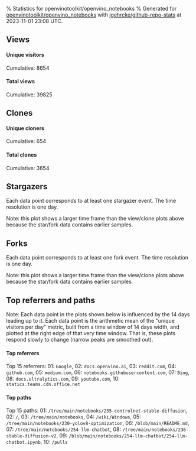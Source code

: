 % Statistics for openvinotoolkit/openvino_notebooks
% Generated for [openvinotoolkit/openvino_notebooks](https://github.com/openvinotoolkit/openvino_notebooks) with [jgehrcke/github-repo-stats](https://github.com/jgehrcke/github-repo-stats) at 2023-11-01 23:08 UTC.


## Views

#### Unique visitors
<div id="chart_views_unique" class="full-width-chart"></div>

Cumulative: 8654

#### Total views
<div id="chart_views_total" class="full-width-chart"></div>

Cumulative: 39825

<div class="pagebreak-for-print"> </div>

## Clones

#### Unique cloners
<div id="chart_clones_unique" class="full-width-chart"></div>

Cumulative: 654

#### Total clones
<div id="chart_clones_total" class="full-width-chart"></div>

Cumulative: 3654



<div class="pagebreak-for-print"> </div>



## Stargazers

Each data point corresponds to at least one stargazer event.
The time resolution is one day.

<div id="chart_stargazers" class="full-width-chart"></div>


Note: this plot shows a larger time frame than the view/clone plots above because the star/fork data contains earlier samples.



## Forks

Each data point corresponds to at least one fork event.
The time resolution is one day.

<div id="chart_forks" class="full-width-chart"></div>


Note: this plot shows a larger time frame than the view/clone plots above because the star/fork data contains earlier samples.



<div class="pagebreak-for-print"> </div>



## Top referrers and paths


Note: Each data point in the plots shown below is influenced by the 14 days
leading up to it. Each data point is the arithmetic mean of the "unique
visitors per day" metric, built from a time window of 14 days width, and
plotted at the right edge of that very time window. That is, these plots
respond slowly to change (narrow peaks are smoothed out).




#### Top referrers


<div id="chart_referrers_top_n_alltime" class="full-width-chart"></div>

Top 15 referrers: 01: `Google`, 02: `docs.openvino.ai`, 03: `reddit.com`, 04: `github.com`, 05: `medium.com`, 06: `notebooks.githubusercontent.com`, 07: `Bing`, 08: `docs.ultralytics.com`, 09: `youtube.com`, 10: `statics.teams.cdn.office.net`





#### Top paths


<div id="chart_paths_top_n_alltime" class="full-width-chart"></div>

Top 15 paths: 01: `/tree/main/notebooks/235-controlnet-stable-diffusion`, 02: `/`, 03: `/tree/main/notebooks`, 04: `/wiki/Windows`, 05: `/tree/main/notebooks/230-yolov8-optimization`, 06: `/blob/main/README.md`, 07: `/tree/main/notebooks/254-llm-chatbot`, 08: `/tree/main/notebooks/236-stable-diffusion-v2`, 09: `/blob/main/notebooks/254-llm-chatbot/254-llm-chatbot.ipynb`, 10: `/pulls`


<script type="text/javascript">
    vegaEmbed('#chart_views_unique', {"$schema": "https://vega.github.io/schema/vega-lite/v4.17.0.json", "config": {"arc": {"fill": "#1b1e23"}, "area": {"fill": "#1b1e23"}, "axisBottom": {"domainColor": "#a9b4c4", "gridColor": "#a9b4c4", "labelColor": "#1b1e23", "labelFont": "relative-mono-11-pitch-pro, Menlo, monospace", "tickColor": "#a9b4c4", "titleColor": "#1b1e23", "titleFont": "relative-mono-11-pitch-pro, Menlo, monospace"}, "axisLeft": {"domainColor": "#a9b4c4", "gridColor": "#a9b4c4", "labelColor": "#1b1e23", "labelFont": "relative-mono-11-pitch-pro, Menlo, monospace", "tickColor": "#a9b4c4", "titleColor": "#1b1e23", "titleFont": "relative-mono-11-pitch-pro, Menlo, monospace"}, "axisX": {"grid": false}, "axisY": {"grid": false, "labelBound": true}, "background": "#FFFFFF", "group": {"fill": "#FFFFFF"}, "header": {"fontWeight": 400, "labelFont": "relative-mono-11-pitch-pro, Menlo, monospace", "titleFont": "relative-mono-11-pitch-pro, Menlo, monospace"}, "legend": {"labelFont": "relative-mono-11-pitch-pro, Menlo, monospace", "symbolSize": 200, "symbolType": "circle", "titleFont": "relative-mono-11-pitch-pro, Menlo, monospace"}, "line": {"color": "#1b1e23", "stroke": "#1b1e23"}, "path": {"stroke": "#1b1e23"}, "point": {"color": "#1b1e23", "cursor": "pointer", "filled": true, "size": 20}, "range": {"category": ["#85a2f7", "#ea9755", "#7eb36a", "#f07071", "#bc85d9", "#e587b6", "#a9b4c4", "#d4c05e", "#64b9c4"]}, "style": {"bar": {"fill": "#1b1e23"}, "text": {"font": "relative-mono-11-pitch-pro, Menlo, monospace", "fontWeight": 400}}, "symbol": {"shape": "circle"}, "title": {"anchor": "start", "font": "relative-mono-11-pitch-pro, Menlo, monospace", "fontWeight": 400}, "trail": {"color": "#1b1e23", "stroke": "#1b1e23"}, "view": {"stroke": null}}, "data": {"name": "data-6aca7ee9e099fbf9e41926814b8be1b5"}, "datasets": {"data-6aca7ee9e099fbf9e41926814b8be1b5": [{"time": "2023-10-18T00:00:00+00:00", "views_total": 755, "views_unique": 175}, {"time": "2023-10-19T00:00:00+00:00", "views_total": 3834, "views_unique": 763}, {"time": "2023-10-20T00:00:00+00:00", "views_total": 3472, "views_unique": 738}, {"time": "2023-10-21T00:00:00+00:00", "views_total": 1287, "views_unique": 431}, {"time": "2023-10-22T00:00:00+00:00", "views_total": 1651, "views_unique": 419}, {"time": "2023-10-23T00:00:00+00:00", "views_total": 3180, "views_unique": 560}, {"time": "2023-10-24T00:00:00+00:00", "views_total": 2951, "views_unique": 563}, {"time": "2023-10-25T00:00:00+00:00", "views_total": 3524, "views_unique": 601}, {"time": "2023-10-26T00:00:00+00:00", "views_total": 3002, "views_unique": 573}, {"time": "2023-10-27T00:00:00+00:00", "views_total": 2993, "views_unique": 581}, {"time": "2023-10-28T00:00:00+00:00", "views_total": 1277, "views_unique": 389}, {"time": "2023-10-29T00:00:00+00:00", "views_total": 1108, "views_unique": 400}, {"time": "2023-10-30T00:00:00+00:00", "views_total": 3245, "views_unique": 570}, {"time": "2023-10-31T00:00:00+00:00", "views_total": 3542, "views_unique": 884}, {"time": "2023-11-01T00:00:00+00:00", "views_total": 4004, "views_unique": 1007}]}, "encoding": {"tooltip": [{"field": "views_unique", "format": ".1f", "title": "views (u)", "type": "quantitative"}, {"field": "time", "format": "%B %e, %Y", "title": "date", "type": "temporal"}], "x": {"axis": {"labelAngle": 25}, "field": "time", "scale": {"domain": ["2023-10-18", "2023-11-01"]}, "timeUnit": "yearmonthdate", "title": "date", "type": "temporal"}, "y": {"axis": {"values": [1, 10, 50, 100, 500, 1000, 5000, 10000]}, "field": "views_unique", "scale": {"domain": [0, 1107.7], "type": "symlog", "zero": true}, "title": "unique views per day", "type": "quantitative"}}, "height": 200, "mark": {"point": true, "type": "line"}, "padding": 10, "width": "container"}, {"actions": false, "renderer": "svg"}).catch(console.error);
vegaEmbed('#chart_views_total', {"$schema": "https://vega.github.io/schema/vega-lite/v4.17.0.json", "config": {"arc": {"fill": "#1b1e23"}, "area": {"fill": "#1b1e23"}, "axisBottom": {"domainColor": "#a9b4c4", "gridColor": "#a9b4c4", "labelColor": "#1b1e23", "labelFont": "relative-mono-11-pitch-pro, Menlo, monospace", "tickColor": "#a9b4c4", "titleColor": "#1b1e23", "titleFont": "relative-mono-11-pitch-pro, Menlo, monospace"}, "axisLeft": {"domainColor": "#a9b4c4", "gridColor": "#a9b4c4", "labelColor": "#1b1e23", "labelFont": "relative-mono-11-pitch-pro, Menlo, monospace", "tickColor": "#a9b4c4", "titleColor": "#1b1e23", "titleFont": "relative-mono-11-pitch-pro, Menlo, monospace"}, "axisX": {"grid": false}, "axisY": {"grid": false, "labelBound": true}, "background": "#FFFFFF", "group": {"fill": "#FFFFFF"}, "header": {"fontWeight": 400, "labelFont": "relative-mono-11-pitch-pro, Menlo, monospace", "titleFont": "relative-mono-11-pitch-pro, Menlo, monospace"}, "legend": {"labelFont": "relative-mono-11-pitch-pro, Menlo, monospace", "symbolSize": 200, "symbolType": "circle", "titleFont": "relative-mono-11-pitch-pro, Menlo, monospace"}, "line": {"color": "#1b1e23", "stroke": "#1b1e23"}, "path": {"stroke": "#1b1e23"}, "point": {"color": "#1b1e23", "cursor": "pointer", "filled": true, "size": 20}, "range": {"category": ["#85a2f7", "#ea9755", "#7eb36a", "#f07071", "#bc85d9", "#e587b6", "#a9b4c4", "#d4c05e", "#64b9c4"]}, "style": {"bar": {"fill": "#1b1e23"}, "text": {"font": "relative-mono-11-pitch-pro, Menlo, monospace", "fontWeight": 400}}, "symbol": {"shape": "circle"}, "title": {"anchor": "start", "font": "relative-mono-11-pitch-pro, Menlo, monospace", "fontWeight": 400}, "trail": {"color": "#1b1e23", "stroke": "#1b1e23"}, "view": {"stroke": null}}, "data": {"name": "data-6aca7ee9e099fbf9e41926814b8be1b5"}, "datasets": {"data-6aca7ee9e099fbf9e41926814b8be1b5": [{"time": "2023-10-18T00:00:00+00:00", "views_total": 755, "views_unique": 175}, {"time": "2023-10-19T00:00:00+00:00", "views_total": 3834, "views_unique": 763}, {"time": "2023-10-20T00:00:00+00:00", "views_total": 3472, "views_unique": 738}, {"time": "2023-10-21T00:00:00+00:00", "views_total": 1287, "views_unique": 431}, {"time": "2023-10-22T00:00:00+00:00", "views_total": 1651, "views_unique": 419}, {"time": "2023-10-23T00:00:00+00:00", "views_total": 3180, "views_unique": 560}, {"time": "2023-10-24T00:00:00+00:00", "views_total": 2951, "views_unique": 563}, {"time": "2023-10-25T00:00:00+00:00", "views_total": 3524, "views_unique": 601}, {"time": "2023-10-26T00:00:00+00:00", "views_total": 3002, "views_unique": 573}, {"time": "2023-10-27T00:00:00+00:00", "views_total": 2993, "views_unique": 581}, {"time": "2023-10-28T00:00:00+00:00", "views_total": 1277, "views_unique": 389}, {"time": "2023-10-29T00:00:00+00:00", "views_total": 1108, "views_unique": 400}, {"time": "2023-10-30T00:00:00+00:00", "views_total": 3245, "views_unique": 570}, {"time": "2023-10-31T00:00:00+00:00", "views_total": 3542, "views_unique": 884}, {"time": "2023-11-01T00:00:00+00:00", "views_total": 4004, "views_unique": 1007}]}, "encoding": {"tooltip": [{"field": "views_total", "format": ".1f", "title": "views (t)", "type": "quantitative"}, {"field": "time", "format": "%B %e, %Y", "title": "date", "type": "temporal"}], "x": {"axis": {"labelAngle": 25}, "field": "time", "scale": {"domain": ["2023-10-18", "2023-11-01"]}, "timeUnit": "yearmonthdate", "title": "date", "type": "temporal"}, "y": {"axis": {"values": [1, 10, 50, 100, 500, 1000, 5000, 10000]}, "field": "views_total", "scale": {"domain": [0, 4404.400000000001], "type": "symlog", "zero": true}, "title": "total views per day", "type": "quantitative"}}, "height": 200, "mark": {"point": true, "type": "line"}, "padding": 10, "width": "container"}, {"actions": false, "renderer": "svg"}).catch(console.error);
vegaEmbed('#chart_clones_unique', {"$schema": "https://vega.github.io/schema/vega-lite/v4.17.0.json", "config": {"arc": {"fill": "#1b1e23"}, "area": {"fill": "#1b1e23"}, "axisBottom": {"domainColor": "#a9b4c4", "gridColor": "#a9b4c4", "labelColor": "#1b1e23", "labelFont": "relative-mono-11-pitch-pro, Menlo, monospace", "tickColor": "#a9b4c4", "titleColor": "#1b1e23", "titleFont": "relative-mono-11-pitch-pro, Menlo, monospace"}, "axisLeft": {"domainColor": "#a9b4c4", "gridColor": "#a9b4c4", "labelColor": "#1b1e23", "labelFont": "relative-mono-11-pitch-pro, Menlo, monospace", "tickColor": "#a9b4c4", "titleColor": "#1b1e23", "titleFont": "relative-mono-11-pitch-pro, Menlo, monospace"}, "axisX": {"grid": false}, "axisY": {"grid": false, "labelBound": true}, "background": "#FFFFFF", "group": {"fill": "#FFFFFF"}, "header": {"fontWeight": 400, "labelFont": "relative-mono-11-pitch-pro, Menlo, monospace", "titleFont": "relative-mono-11-pitch-pro, Menlo, monospace"}, "legend": {"labelFont": "relative-mono-11-pitch-pro, Menlo, monospace", "symbolSize": 200, "symbolType": "circle", "titleFont": "relative-mono-11-pitch-pro, Menlo, monospace"}, "line": {"color": "#1b1e23", "stroke": "#1b1e23"}, "path": {"stroke": "#1b1e23"}, "point": {"color": "#1b1e23", "cursor": "pointer", "filled": true, "size": 20}, "range": {"category": ["#85a2f7", "#ea9755", "#7eb36a", "#f07071", "#bc85d9", "#e587b6", "#a9b4c4", "#d4c05e", "#64b9c4"]}, "style": {"bar": {"fill": "#1b1e23"}, "text": {"font": "relative-mono-11-pitch-pro, Menlo, monospace", "fontWeight": 400}}, "symbol": {"shape": "circle"}, "title": {"anchor": "start", "font": "relative-mono-11-pitch-pro, Menlo, monospace", "fontWeight": 400}, "trail": {"color": "#1b1e23", "stroke": "#1b1e23"}, "view": {"stroke": null}}, "data": {"name": "data-e6656076145dc6686d8654bfa8dea69b"}, "datasets": {"data-e6656076145dc6686d8654bfa8dea69b": [{"clones_total": 131, "clones_unique": 17, "time": "2023-10-18T00:00:00+00:00"}, {"clones_total": 180, "clones_unique": 67, "time": "2023-10-19T00:00:00+00:00"}, {"clones_total": 259, "clones_unique": 83, "time": "2023-10-20T00:00:00+00:00"}, {"clones_total": 56, "clones_unique": 21, "time": "2023-10-21T00:00:00+00:00"}, {"clones_total": 53, "clones_unique": 17, "time": "2023-10-22T00:00:00+00:00"}, {"clones_total": 486, "clones_unique": 44, "time": "2023-10-23T00:00:00+00:00"}, {"clones_total": 272, "clones_unique": 45, "time": "2023-10-24T00:00:00+00:00"}, {"clones_total": 353, "clones_unique": 44, "time": "2023-10-25T00:00:00+00:00"}, {"clones_total": 285, "clones_unique": 62, "time": "2023-10-26T00:00:00+00:00"}, {"clones_total": 279, "clones_unique": 55, "time": "2023-10-27T00:00:00+00:00"}, {"clones_total": 53, "clones_unique": 16, "time": "2023-10-28T00:00:00+00:00"}, {"clones_total": 107, "clones_unique": 20, "time": "2023-10-29T00:00:00+00:00"}, {"clones_total": 518, "clones_unique": 56, "time": "2023-10-30T00:00:00+00:00"}, {"clones_total": 316, "clones_unique": 57, "time": "2023-10-31T00:00:00+00:00"}, {"clones_total": 306, "clones_unique": 50, "time": "2023-11-01T00:00:00+00:00"}]}, "encoding": {"tooltip": [{"field": "clones_unique", "format": ".1f", "title": "clones (u)", "type": "quantitative"}, {"field": "time", "format": "%B %e, %Y", "title": "date", "type": "temporal"}], "x": {"axis": {"labelAngle": 25}, "field": "time", "scale": {"domain": ["2023-10-18", "2023-11-01"]}, "timeUnit": "yearmonthdate", "title": "date", "type": "temporal"}, "y": {"axis": {}, "field": "clones_unique", "scale": {"domain": [0, 91.30000000000001], "type": "linear", "zero": true}, "title": "unique clones per day", "type": "quantitative"}}, "height": 200, "mark": {"point": true, "type": "line"}, "padding": 10, "width": "container"}, {"actions": false, "renderer": "svg"}).catch(console.error);
vegaEmbed('#chart_clones_total', {"$schema": "https://vega.github.io/schema/vega-lite/v4.17.0.json", "config": {"arc": {"fill": "#1b1e23"}, "area": {"fill": "#1b1e23"}, "axisBottom": {"domainColor": "#a9b4c4", "gridColor": "#a9b4c4", "labelColor": "#1b1e23", "labelFont": "relative-mono-11-pitch-pro, Menlo, monospace", "tickColor": "#a9b4c4", "titleColor": "#1b1e23", "titleFont": "relative-mono-11-pitch-pro, Menlo, monospace"}, "axisLeft": {"domainColor": "#a9b4c4", "gridColor": "#a9b4c4", "labelColor": "#1b1e23", "labelFont": "relative-mono-11-pitch-pro, Menlo, monospace", "tickColor": "#a9b4c4", "titleColor": "#1b1e23", "titleFont": "relative-mono-11-pitch-pro, Menlo, monospace"}, "axisX": {"grid": false}, "axisY": {"grid": false, "labelBound": true}, "background": "#FFFFFF", "group": {"fill": "#FFFFFF"}, "header": {"fontWeight": 400, "labelFont": "relative-mono-11-pitch-pro, Menlo, monospace", "titleFont": "relative-mono-11-pitch-pro, Menlo, monospace"}, "legend": {"labelFont": "relative-mono-11-pitch-pro, Menlo, monospace", "symbolSize": 200, "symbolType": "circle", "titleFont": "relative-mono-11-pitch-pro, Menlo, monospace"}, "line": {"color": "#1b1e23", "stroke": "#1b1e23"}, "path": {"stroke": "#1b1e23"}, "point": {"color": "#1b1e23", "cursor": "pointer", "filled": true, "size": 20}, "range": {"category": ["#85a2f7", "#ea9755", "#7eb36a", "#f07071", "#bc85d9", "#e587b6", "#a9b4c4", "#d4c05e", "#64b9c4"]}, "style": {"bar": {"fill": "#1b1e23"}, "text": {"font": "relative-mono-11-pitch-pro, Menlo, monospace", "fontWeight": 400}}, "symbol": {"shape": "circle"}, "title": {"anchor": "start", "font": "relative-mono-11-pitch-pro, Menlo, monospace", "fontWeight": 400}, "trail": {"color": "#1b1e23", "stroke": "#1b1e23"}, "view": {"stroke": null}}, "data": {"name": "data-e6656076145dc6686d8654bfa8dea69b"}, "datasets": {"data-e6656076145dc6686d8654bfa8dea69b": [{"clones_total": 131, "clones_unique": 17, "time": "2023-10-18T00:00:00+00:00"}, {"clones_total": 180, "clones_unique": 67, "time": "2023-10-19T00:00:00+00:00"}, {"clones_total": 259, "clones_unique": 83, "time": "2023-10-20T00:00:00+00:00"}, {"clones_total": 56, "clones_unique": 21, "time": "2023-10-21T00:00:00+00:00"}, {"clones_total": 53, "clones_unique": 17, "time": "2023-10-22T00:00:00+00:00"}, {"clones_total": 486, "clones_unique": 44, "time": "2023-10-23T00:00:00+00:00"}, {"clones_total": 272, "clones_unique": 45, "time": "2023-10-24T00:00:00+00:00"}, {"clones_total": 353, "clones_unique": 44, "time": "2023-10-25T00:00:00+00:00"}, {"clones_total": 285, "clones_unique": 62, "time": "2023-10-26T00:00:00+00:00"}, {"clones_total": 279, "clones_unique": 55, "time": "2023-10-27T00:00:00+00:00"}, {"clones_total": 53, "clones_unique": 16, "time": "2023-10-28T00:00:00+00:00"}, {"clones_total": 107, "clones_unique": 20, "time": "2023-10-29T00:00:00+00:00"}, {"clones_total": 518, "clones_unique": 56, "time": "2023-10-30T00:00:00+00:00"}, {"clones_total": 316, "clones_unique": 57, "time": "2023-10-31T00:00:00+00:00"}, {"clones_total": 306, "clones_unique": 50, "time": "2023-11-01T00:00:00+00:00"}]}, "encoding": {"tooltip": [{"field": "clones_total", "format": ".1f", "title": "clones (t)", "type": "quantitative"}, {"field": "time", "format": "%B %e, %Y", "title": "date", "type": "temporal"}], "x": {"axis": {"labelAngle": 25}, "field": "time", "scale": {"domain": ["2023-10-18", "2023-11-01"]}, "timeUnit": "yearmonthdate", "title": "date", "type": "temporal"}, "y": {"axis": {"values": [1, 10, 50, 100, 500, 1000, 5000, 10000]}, "field": "clones_total", "scale": {"domain": [0, 569.8000000000001], "type": "symlog", "zero": true}, "title": "total clones per day", "type": "quantitative"}}, "height": 200, "mark": {"point": true, "type": "line"}, "padding": 10, "width": "container"}, {"actions": false, "renderer": "svg"}).catch(console.error);
vegaEmbed('#chart_stargazers', {"$schema": "https://vega.github.io/schema/vega-lite/v4.17.0.json", "config": {"arc": {"fill": "#1b1e23"}, "area": {"fill": "#1b1e23"}, "axisBottom": {"domainColor": "#a9b4c4", "gridColor": "#a9b4c4", "labelColor": "#1b1e23", "labelFont": "relative-mono-11-pitch-pro, Menlo, monospace", "tickColor": "#a9b4c4", "titleColor": "#1b1e23", "titleFont": "relative-mono-11-pitch-pro, Menlo, monospace"}, "axisLeft": {"domainColor": "#a9b4c4", "gridColor": "#a9b4c4", "labelColor": "#1b1e23", "labelFont": "relative-mono-11-pitch-pro, Menlo, monospace", "tickColor": "#a9b4c4", "titleColor": "#1b1e23", "titleFont": "relative-mono-11-pitch-pro, Menlo, monospace"}, "axisX": {"grid": false}, "axisY": {"grid": false}, "background": "#FFFFFF", "group": {"fill": "#FFFFFF"}, "header": {"fontWeight": 400, "labelFont": "relative-mono-11-pitch-pro, Menlo, monospace", "titleFont": "relative-mono-11-pitch-pro, Menlo, monospace"}, "legend": {"labelFont": "relative-mono-11-pitch-pro, Menlo, monospace", "symbolSize": 200, "symbolType": "circle", "titleFont": "relative-mono-11-pitch-pro, Menlo, monospace"}, "line": {"color": "#1b1e23", "stroke": "#1b1e23"}, "path": {"stroke": "#1b1e23"}, "point": {"color": "#1b1e23", "cursor": "pointer", "filled": true, "size": 50}, "range": {"category": ["#85a2f7", "#ea9755", "#7eb36a", "#f07071", "#bc85d9", "#e587b6", "#a9b4c4", "#d4c05e", "#64b9c4"]}, "style": {"bar": {"fill": "#1b1e23"}, "text": {"font": "relative-mono-11-pitch-pro, Menlo, monospace", "fontWeight": 400}}, "symbol": {"shape": "circle"}, "title": {"anchor": "start", "font": "relative-mono-11-pitch-pro, Menlo, monospace", "fontWeight": 400}, "trail": {"color": "#1b1e23", "stroke": "#1b1e23"}, "view": {"stroke": null}}, "data": {"name": "data-ceac838db6f1c087711a55a5158c5bc9"}, "datasets": {"data-ceac838db6f1c087711a55a5158c5bc9": [{"stars_cumulative": 5, "time": "2021-04-02T00:00:00+00:00"}, {"stars_cumulative": 23, "time": "2021-04-11T10:00:00+00:00"}, {"stars_cumulative": 290, "time": "2021-04-20T20:00:00+00:00"}, {"stars_cumulative": 300, "time": "2021-04-30T06:00:00+00:00"}, {"stars_cumulative": 311, "time": "2021-05-09T16:00:00+00:00"}, {"stars_cumulative": 323, "time": "2021-05-19T02:00:00+00:00"}, {"stars_cumulative": 326, "time": "2021-05-28T12:00:00+00:00"}, {"stars_cumulative": 336, "time": "2021-06-06T22:00:00+00:00"}, {"stars_cumulative": 350, "time": "2021-06-16T08:00:00+00:00"}, {"stars_cumulative": 354, "time": "2021-06-25T18:00:00+00:00"}, {"stars_cumulative": 372, "time": "2021-07-05T04:00:00+00:00"}, {"stars_cumulative": 380, "time": "2021-07-14T14:00:00+00:00"}, {"stars_cumulative": 381, "time": "2021-07-24T00:00:00+00:00"}, {"stars_cumulative": 388, "time": "2021-08-02T10:00:00+00:00"}, {"stars_cumulative": 390, "time": "2021-08-11T20:00:00+00:00"}, {"stars_cumulative": 396, "time": "2021-08-21T06:00:00+00:00"}, {"stars_cumulative": 406, "time": "2021-08-30T16:00:00+00:00"}, {"stars_cumulative": 412, "time": "2021-09-09T02:00:00+00:00"}, {"stars_cumulative": 419, "time": "2021-09-18T12:00:00+00:00"}, {"stars_cumulative": 428, "time": "2021-09-27T22:00:00+00:00"}, {"stars_cumulative": 432, "time": "2021-10-07T08:00:00+00:00"}, {"stars_cumulative": 435, "time": "2021-10-16T18:00:00+00:00"}, {"stars_cumulative": 441, "time": "2021-10-26T04:00:00+00:00"}, {"stars_cumulative": 446, "time": "2021-11-04T14:00:00+00:00"}, {"stars_cumulative": 451, "time": "2021-11-14T00:00:00+00:00"}, {"stars_cumulative": 460, "time": "2021-11-23T10:00:00+00:00"}, {"stars_cumulative": 465, "time": "2021-12-02T20:00:00+00:00"}, {"stars_cumulative": 469, "time": "2021-12-12T06:00:00+00:00"}, {"stars_cumulative": 475, "time": "2021-12-21T16:00:00+00:00"}, {"stars_cumulative": 481, "time": "2021-12-31T02:00:00+00:00"}, {"stars_cumulative": 492, "time": "2022-01-09T12:00:00+00:00"}, {"stars_cumulative": 500, "time": "2022-01-18T22:00:00+00:00"}, {"stars_cumulative": 512, "time": "2022-01-28T08:00:00+00:00"}, {"stars_cumulative": 519, "time": "2022-02-06T18:00:00+00:00"}, {"stars_cumulative": 531, "time": "2022-02-16T04:00:00+00:00"}, {"stars_cumulative": 538, "time": "2022-02-25T14:00:00+00:00"}, {"stars_cumulative": 553, "time": "2022-03-07T00:00:00+00:00"}, {"stars_cumulative": 559, "time": "2022-03-16T10:00:00+00:00"}, {"stars_cumulative": 575, "time": "2022-03-25T20:00:00+00:00"}, {"stars_cumulative": 590, "time": "2022-04-04T06:00:00+00:00"}, {"stars_cumulative": 598, "time": "2022-04-13T16:00:00+00:00"}, {"stars_cumulative": 603, "time": "2022-04-23T02:00:00+00:00"}, {"stars_cumulative": 610, "time": "2022-05-02T12:00:00+00:00"}, {"stars_cumulative": 617, "time": "2022-05-11T22:00:00+00:00"}, {"stars_cumulative": 625, "time": "2022-05-21T08:00:00+00:00"}, {"stars_cumulative": 631, "time": "2022-05-30T18:00:00+00:00"}, {"stars_cumulative": 642, "time": "2022-06-09T04:00:00+00:00"}, {"stars_cumulative": 654, "time": "2022-06-18T14:00:00+00:00"}, {"stars_cumulative": 661, "time": "2022-06-28T00:00:00+00:00"}, {"stars_cumulative": 672, "time": "2022-07-07T10:00:00+00:00"}, {"stars_cumulative": 679, "time": "2022-07-16T20:00:00+00:00"}, {"stars_cumulative": 691, "time": "2022-07-26T06:00:00+00:00"}, {"stars_cumulative": 696, "time": "2022-08-04T16:00:00+00:00"}, {"stars_cumulative": 702, "time": "2022-08-14T02:00:00+00:00"}, {"stars_cumulative": 712, "time": "2022-08-23T12:00:00+00:00"}, {"stars_cumulative": 719, "time": "2022-09-01T22:00:00+00:00"}, {"stars_cumulative": 727, "time": "2022-09-11T08:00:00+00:00"}, {"stars_cumulative": 734, "time": "2022-09-20T18:00:00+00:00"}, {"stars_cumulative": 741, "time": "2022-09-30T04:00:00+00:00"}, {"stars_cumulative": 753, "time": "2022-10-09T14:00:00+00:00"}, {"stars_cumulative": 762, "time": "2022-10-19T00:00:00+00:00"}, {"stars_cumulative": 773, "time": "2022-10-28T10:00:00+00:00"}, {"stars_cumulative": 785, "time": "2022-11-06T20:00:00+00:00"}, {"stars_cumulative": 791, "time": "2022-11-16T06:00:00+00:00"}, {"stars_cumulative": 804, "time": "2022-11-25T16:00:00+00:00"}, {"stars_cumulative": 812, "time": "2022-12-05T02:00:00+00:00"}, {"stars_cumulative": 816, "time": "2022-12-14T12:00:00+00:00"}, {"stars_cumulative": 822, "time": "2022-12-23T22:00:00+00:00"}, {"stars_cumulative": 837, "time": "2023-01-02T08:00:00+00:00"}, {"stars_cumulative": 847, "time": "2023-01-11T18:00:00+00:00"}, {"stars_cumulative": 860, "time": "2023-01-21T04:00:00+00:00"}, {"stars_cumulative": 869, "time": "2023-01-30T14:00:00+00:00"}, {"stars_cumulative": 890, "time": "2023-02-09T00:00:00+00:00"}, {"stars_cumulative": 902, "time": "2023-02-18T10:00:00+00:00"}, {"stars_cumulative": 924, "time": "2023-02-27T20:00:00+00:00"}, {"stars_cumulative": 949, "time": "2023-03-09T06:00:00+00:00"}, {"stars_cumulative": 964, "time": "2023-03-18T16:00:00+00:00"}, {"stars_cumulative": 989, "time": "2023-03-28T02:00:00+00:00"}, {"stars_cumulative": 1028, "time": "2023-04-06T12:00:00+00:00"}, {"stars_cumulative": 1044, "time": "2023-04-15T22:00:00+00:00"}, {"stars_cumulative": 1067, "time": "2023-04-25T08:00:00+00:00"}, {"stars_cumulative": 1097, "time": "2023-05-04T18:00:00+00:00"}, {"stars_cumulative": 1123, "time": "2023-05-14T04:00:00+00:00"}, {"stars_cumulative": 1149, "time": "2023-05-23T14:00:00+00:00"}, {"stars_cumulative": 1178, "time": "2023-06-02T00:00:00+00:00"}, {"stars_cumulative": 1216, "time": "2023-06-11T10:00:00+00:00"}, {"stars_cumulative": 1235, "time": "2023-06-20T20:00:00+00:00"}, {"stars_cumulative": 1250, "time": "2023-06-30T06:00:00+00:00"}, {"stars_cumulative": 1278, "time": "2023-07-09T16:00:00+00:00"}, {"stars_cumulative": 1301, "time": "2023-07-19T02:00:00+00:00"}, {"stars_cumulative": 1323, "time": "2023-07-28T12:00:00+00:00"}, {"stars_cumulative": 1339, "time": "2023-08-06T22:00:00+00:00"}, {"stars_cumulative": 1353, "time": "2023-08-16T08:00:00+00:00"}, {"stars_cumulative": 1371, "time": "2023-08-25T18:00:00+00:00"}, {"stars_cumulative": 1392, "time": "2023-09-04T04:00:00+00:00"}, {"stars_cumulative": 1404, "time": "2023-09-13T14:00:00+00:00"}, {"stars_cumulative": 1413, "time": "2023-09-23T00:00:00+00:00"}, {"stars_cumulative": 1431, "time": "2023-10-02T10:00:00+00:00"}, {"stars_cumulative": 1466, "time": "2023-10-11T20:00:00+00:00"}, {"stars_cumulative": 1491, "time": "2023-10-21T06:00:00+00:00"}, {"stars_cumulative": 1501, "time": "2023-10-30T16:00:00+00:00"}]}, "encoding": {"tooltip": [{"field": "stars_cumulative", "format": "d", "title": "stars", "type": "quantitative"}, {"field": "time", "format": "%B %e, %Y", "title": "date", "type": "temporal"}], "x": {"axis": {"labelAngle": 25}, "field": "time", "scale": {"domain": ["2021-04-02", "2023-11-01"]}, "timeUnit": "yearmonthdate", "title": "date", "type": "temporal"}, "y": {"field": "stars_cumulative", "scale": {"domain": [0, 1651.1000000000001], "zero": true}, "title": "stargazer count (cumulative)", "type": "quantitative"}}, "height": 300, "mark": {"point": true, "type": "line"}, "padding": 10, "width": "container"}, {"actions": false, "renderer": "svg"}).catch(console.error);
vegaEmbed('#chart_forks', {"$schema": "https://vega.github.io/schema/vega-lite/v4.17.0.json", "config": {"arc": {"fill": "#1b1e23"}, "area": {"fill": "#1b1e23"}, "axisBottom": {"domainColor": "#a9b4c4", "gridColor": "#a9b4c4", "labelColor": "#1b1e23", "labelFont": "relative-mono-11-pitch-pro, Menlo, monospace", "tickColor": "#a9b4c4", "titleColor": "#1b1e23", "titleFont": "relative-mono-11-pitch-pro, Menlo, monospace"}, "axisLeft": {"domainColor": "#a9b4c4", "gridColor": "#a9b4c4", "labelColor": "#1b1e23", "labelFont": "relative-mono-11-pitch-pro, Menlo, monospace", "tickColor": "#a9b4c4", "titleColor": "#1b1e23", "titleFont": "relative-mono-11-pitch-pro, Menlo, monospace"}, "axisX": {"grid": false}, "axisY": {"grid": false}, "background": "#FFFFFF", "group": {"fill": "#FFFFFF"}, "header": {"fontWeight": 400, "labelFont": "relative-mono-11-pitch-pro, Menlo, monospace", "titleFont": "relative-mono-11-pitch-pro, Menlo, monospace"}, "legend": {"labelFont": "relative-mono-11-pitch-pro, Menlo, monospace", "symbolSize": 200, "symbolType": "circle", "titleFont": "relative-mono-11-pitch-pro, Menlo, monospace"}, "line": {"color": "#1b1e23", "stroke": "#1b1e23"}, "path": {"stroke": "#1b1e23"}, "point": {"color": "#1b1e23", "cursor": "pointer", "filled": true, "size": 50}, "range": {"category": ["#85a2f7", "#ea9755", "#7eb36a", "#f07071", "#bc85d9", "#e587b6", "#a9b4c4", "#d4c05e", "#64b9c4"]}, "style": {"bar": {"fill": "#1b1e23"}, "text": {"font": "relative-mono-11-pitch-pro, Menlo, monospace", "fontWeight": 400}}, "symbol": {"shape": "circle"}, "title": {"anchor": "start", "font": "relative-mono-11-pitch-pro, Menlo, monospace", "fontWeight": 400}, "trail": {"color": "#1b1e23", "stroke": "#1b1e23"}, "view": {"stroke": null}}, "data": {"name": "data-0f0b21b76e603f2e36b649a16243472d"}, "datasets": {"data-0f0b21b76e603f2e36b649a16243472d": [{"forks_cumulative": 10.0, "time": "2021-04-13T00:00:00+00:00"}, {"forks_cumulative": 22.0, "time": "2021-04-22T07:00:00+00:00"}, {"forks_cumulative": 24.0, "time": "2021-05-10T21:00:00+00:00"}, {"forks_cumulative": 25.0, "time": "2021-05-20T04:00:00+00:00"}, {"forks_cumulative": 26.0, "time": "2021-05-29T11:00:00+00:00"}, {"forks_cumulative": 27.0, "time": "2021-06-17T01:00:00+00:00"}, {"forks_cumulative": 29.0, "time": "2021-06-26T08:00:00+00:00"}, {"forks_cumulative": 30.0, "time": "2021-07-05T15:00:00+00:00"}, {"forks_cumulative": 33.0, "time": "2021-07-14T22:00:00+00:00"}, {"forks_cumulative": 38.0, "time": "2021-08-02T12:00:00+00:00"}, {"forks_cumulative": 42.0, "time": "2021-08-11T19:00:00+00:00"}, {"forks_cumulative": 43.0, "time": "2021-08-21T02:00:00+00:00"}, {"forks_cumulative": 46.0, "time": "2021-08-30T09:00:00+00:00"}, {"forks_cumulative": 47.0, "time": "2021-09-08T16:00:00+00:00"}, {"forks_cumulative": 51.0, "time": "2021-09-17T23:00:00+00:00"}, {"forks_cumulative": 54.0, "time": "2021-09-27T06:00:00+00:00"}, {"forks_cumulative": 58.0, "time": "2021-10-06T13:00:00+00:00"}, {"forks_cumulative": 59.0, "time": "2021-10-15T20:00:00+00:00"}, {"forks_cumulative": 67.0, "time": "2021-10-25T03:00:00+00:00"}, {"forks_cumulative": 71.0, "time": "2021-11-12T17:00:00+00:00"}, {"forks_cumulative": 75.0, "time": "2021-11-22T00:00:00+00:00"}, {"forks_cumulative": 79.0, "time": "2021-12-01T07:00:00+00:00"}, {"forks_cumulative": 81.0, "time": "2021-12-10T14:00:00+00:00"}, {"forks_cumulative": 84.0, "time": "2021-12-19T21:00:00+00:00"}, {"forks_cumulative": 87.0, "time": "2021-12-29T04:00:00+00:00"}, {"forks_cumulative": 90.0, "time": "2022-01-07T11:00:00+00:00"}, {"forks_cumulative": 95.0, "time": "2022-01-16T18:00:00+00:00"}, {"forks_cumulative": 98.0, "time": "2022-01-26T01:00:00+00:00"}, {"forks_cumulative": 101.0, "time": "2022-02-04T08:00:00+00:00"}, {"forks_cumulative": 105.0, "time": "2022-02-13T15:00:00+00:00"}, {"forks_cumulative": 111.0, "time": "2022-02-22T22:00:00+00:00"}, {"forks_cumulative": 121.0, "time": "2022-03-04T05:00:00+00:00"}, {"forks_cumulative": 135.0, "time": "2022-03-13T12:00:00+00:00"}, {"forks_cumulative": 144.0, "time": "2022-03-22T19:00:00+00:00"}, {"forks_cumulative": 153.0, "time": "2022-04-01T02:00:00+00:00"}, {"forks_cumulative": 162.0, "time": "2022-04-10T09:00:00+00:00"}, {"forks_cumulative": 167.0, "time": "2022-04-19T16:00:00+00:00"}, {"forks_cumulative": 173.0, "time": "2022-04-28T23:00:00+00:00"}, {"forks_cumulative": 177.0, "time": "2022-05-08T06:00:00+00:00"}, {"forks_cumulative": 181.0, "time": "2022-05-17T13:00:00+00:00"}, {"forks_cumulative": 186.0, "time": "2022-05-26T20:00:00+00:00"}, {"forks_cumulative": 190.0, "time": "2022-06-05T03:00:00+00:00"}, {"forks_cumulative": 196.0, "time": "2022-06-14T10:00:00+00:00"}, {"forks_cumulative": 203.0, "time": "2022-06-23T17:00:00+00:00"}, {"forks_cumulative": 208.0, "time": "2022-07-03T00:00:00+00:00"}, {"forks_cumulative": 213.0, "time": "2022-07-12T07:00:00+00:00"}, {"forks_cumulative": 219.0, "time": "2022-07-21T14:00:00+00:00"}, {"forks_cumulative": 223.0, "time": "2022-07-30T21:00:00+00:00"}, {"forks_cumulative": 228.0, "time": "2022-08-09T04:00:00+00:00"}, {"forks_cumulative": 233.0, "time": "2022-08-18T11:00:00+00:00"}, {"forks_cumulative": 237.0, "time": "2022-08-27T18:00:00+00:00"}, {"forks_cumulative": 242.0, "time": "2022-09-06T01:00:00+00:00"}, {"forks_cumulative": 250.0, "time": "2022-09-15T08:00:00+00:00"}, {"forks_cumulative": 255.0, "time": "2022-09-24T15:00:00+00:00"}, {"forks_cumulative": 260.0, "time": "2022-10-03T22:00:00+00:00"}, {"forks_cumulative": 265.0, "time": "2022-10-13T05:00:00+00:00"}, {"forks_cumulative": 266.0, "time": "2022-10-22T12:00:00+00:00"}, {"forks_cumulative": 272.0, "time": "2022-10-31T19:00:00+00:00"}, {"forks_cumulative": 279.0, "time": "2022-11-10T02:00:00+00:00"}, {"forks_cumulative": 282.0, "time": "2022-11-19T09:00:00+00:00"}, {"forks_cumulative": 296.0, "time": "2022-11-28T16:00:00+00:00"}, {"forks_cumulative": 300.0, "time": "2022-12-07T23:00:00+00:00"}, {"forks_cumulative": 305.0, "time": "2022-12-17T06:00:00+00:00"}, {"forks_cumulative": 308.0, "time": "2022-12-26T13:00:00+00:00"}, {"forks_cumulative": 312.0, "time": "2023-01-04T20:00:00+00:00"}, {"forks_cumulative": 317.0, "time": "2023-01-14T03:00:00+00:00"}, {"forks_cumulative": 322.0, "time": "2023-01-23T10:00:00+00:00"}, {"forks_cumulative": 328.0, "time": "2023-02-01T17:00:00+00:00"}, {"forks_cumulative": 338.0, "time": "2023-02-11T00:00:00+00:00"}, {"forks_cumulative": 357.0, "time": "2023-02-20T07:00:00+00:00"}, {"forks_cumulative": 385.0, "time": "2023-03-01T14:00:00+00:00"}, {"forks_cumulative": 398.0, "time": "2023-03-10T21:00:00+00:00"}, {"forks_cumulative": 413.0, "time": "2023-03-20T04:00:00+00:00"}, {"forks_cumulative": 432.0, "time": "2023-03-29T11:00:00+00:00"}, {"forks_cumulative": 442.0, "time": "2023-04-07T18:00:00+00:00"}, {"forks_cumulative": 450.0, "time": "2023-04-17T01:00:00+00:00"}, {"forks_cumulative": 455.0, "time": "2023-04-26T08:00:00+00:00"}, {"forks_cumulative": 464.0, "time": "2023-05-05T15:00:00+00:00"}, {"forks_cumulative": 472.0, "time": "2023-05-14T22:00:00+00:00"}, {"forks_cumulative": 481.0, "time": "2023-05-24T05:00:00+00:00"}, {"forks_cumulative": 485.0, "time": "2023-06-02T12:00:00+00:00"}, {"forks_cumulative": 490.0, "time": "2023-06-11T19:00:00+00:00"}, {"forks_cumulative": 496.0, "time": "2023-06-21T02:00:00+00:00"}, {"forks_cumulative": 507.0, "time": "2023-06-30T09:00:00+00:00"}, {"forks_cumulative": 517.0, "time": "2023-07-09T16:00:00+00:00"}, {"forks_cumulative": 522.0, "time": "2023-07-18T23:00:00+00:00"}, {"forks_cumulative": 529.0, "time": "2023-07-28T06:00:00+00:00"}, {"forks_cumulative": 536.0, "time": "2023-08-06T13:00:00+00:00"}, {"forks_cumulative": 538.0, "time": "2023-08-15T20:00:00+00:00"}, {"forks_cumulative": 541.0, "time": "2023-08-25T03:00:00+00:00"}, {"forks_cumulative": 546.0, "time": "2023-09-03T10:00:00+00:00"}, {"forks_cumulative": 550.0, "time": "2023-09-12T17:00:00+00:00"}, {"forks_cumulative": 559.0, "time": "2023-09-22T00:00:00+00:00"}, {"forks_cumulative": 570.0, "time": "2023-10-01T07:00:00+00:00"}, {"forks_cumulative": 581.0, "time": "2023-10-10T14:00:00+00:00"}, {"forks_cumulative": 589.0, "time": "2023-10-19T21:00:00+00:00"}, {"forks_cumulative": 590.0, "time": "2023-10-29T04:00:00+00:00"}]}, "encoding": {"tooltip": [{"field": "forks_cumulative", "format": "d", "title": "forks", "type": "quantitative"}, {"field": "time", "format": "%B %e, %Y", "title": "date", "type": "temporal"}], "x": {"axis": {"labelAngle": 25}, "field": "time", "scale": {"domain": ["2021-04-02", "2023-11-01"]}, "timeUnit": "yearmonthdate", "title": "date", "type": "temporal"}, "y": {"field": "forks_cumulative", "scale": {"domain": [0, 649.0], "zero": true}, "title": "fork count (cumulative)", "type": "quantitative"}}, "height": 300, "mark": {"point": true, "type": "line"}, "padding": 10, "width": "container"}, {"actions": false, "renderer": "svg"}).catch(console.error);
vegaEmbed('#chart_referrers_top_n_alltime', {"$schema": "https://vega.github.io/schema/vega-lite/v4.17.0.json", "config": {"arc": {"fill": "#1b1e23"}, "area": {"fill": "#1b1e23"}, "axisBottom": {"domainColor": "#a9b4c4", "gridColor": "#a9b4c4", "labelColor": "#1b1e23", "labelFont": "relative-mono-11-pitch-pro, Menlo, monospace", "tickColor": "#a9b4c4", "titleColor": "#1b1e23", "titleFont": "relative-mono-11-pitch-pro, Menlo, monospace"}, "axisLeft": {"domainColor": "#a9b4c4", "gridColor": "#a9b4c4", "labelColor": "#1b1e23", "labelFont": "relative-mono-11-pitch-pro, Menlo, monospace", "tickColor": "#a9b4c4", "titleColor": "#1b1e23", "titleFont": "relative-mono-11-pitch-pro, Menlo, monospace"}, "axisX": {"grid": false}, "axisY": {"grid": false}, "background": "#FFFFFF", "group": {"fill": "#FFFFFF"}, "header": {"fontWeight": 400, "labelFont": "relative-mono-11-pitch-pro, Menlo, monospace", "titleFont": "relative-mono-11-pitch-pro, Menlo, monospace"}, "legend": {"labelFont": "relative-mono-11-pitch-pro, Menlo, monospace", "symbolSize": 200, "symbolType": "circle", "titleFont": "relative-mono-11-pitch-pro, Menlo, monospace"}, "line": {"color": "#1b1e23", "stroke": "#1b1e23"}, "path": {"stroke": "#1b1e23"}, "point": {"color": "#1b1e23", "cursor": "pointer", "filled": true, "size": 30}, "range": {"category": ["#85a2f7", "#ea9755", "#7eb36a", "#f07071", "#bc85d9", "#e587b6", "#a9b4c4", "#d4c05e", "#64b9c4"]}, "style": {"bar": {"fill": "#1b1e23"}, "text": {"font": "relative-mono-11-pitch-pro, Menlo, monospace", "fontWeight": 400}}, "symbol": {"shape": "circle"}, "title": {"anchor": "start", "font": "relative-mono-11-pitch-pro, Menlo, monospace", "fontWeight": 400}, "trail": {"color": "#1b1e23", "stroke": "#1b1e23"}, "view": {"stroke": null}}, "data": {"name": "data-5cbcbab611efcccb8d6f28810045e84b"}, "datasets": {"data-5cbcbab611efcccb8d6f28810045e84b": [{"referrer": "Google", "time": "2023-11-01T00:00:00+00:00", "views_unique": 757, "views_unique_norm": 54.07142857142857}, {"referrer": "docs.openvino.ai", "time": "2023-11-01T00:00:00+00:00", "views_unique": 421, "views_unique_norm": 30.071428571428573}, {"referrer": "reddit.com", "time": "2023-11-01T00:00:00+00:00", "views_unique": 410, "views_unique_norm": 29.285714285714285}, {"referrer": "github.com", "time": "2023-11-01T00:00:00+00:00", "views_unique": 322, "views_unique_norm": 23.0}, {"referrer": "medium.com", "time": "2023-11-01T00:00:00+00:00", "views_unique": 162, "views_unique_norm": 11.571428571428571}, {"referrer": "notebooks.githubusercontent.com", "time": "2023-11-01T00:00:00+00:00", "views_unique": 136, "views_unique_norm": 9.714285714285714}, {"referrer": "Bing", "time": "2023-11-01T00:00:00+00:00", "views_unique": 67, "views_unique_norm": 4.785714285714286}]}, "encoding": {"color": {"field": "referrer", "legend": {"direction": "vertical", "orient": "top", "title": "Legend:"}, "sort": {"field": "order"}, "type": "nominal"}, "tooltip": [{"field": "referrer", "type": "nominal"}, {"field": "views_unique_norm", "format": ".2f", "title": "views (14d mean)", "type": "quantitative"}, {"field": "time", "format": "%B %e, %Y", "title": "date", "type": "temporal"}], "x": {"axis": {"labelAngle": 25}, "field": "time", "scale": {"domain": ["2023-10-18", "2023-11-01"]}, "timeUnit": "yearmonthdate", "title": "date", "type": "temporal"}, "y": {"field": "views_unique_norm", "scale": {"domain": [0, 59.47857142857143], "type": "symlog", "zero": true}, "title": "unique visitors per day (mean from last 14 days)", "type": "quantitative"}}, "height": 300, "mark": {"point": true, "type": "line"}, "padding": 10, "width": "container"}, {"actions": false, "renderer": "svg"}).catch(console.error);
vegaEmbed('#chart_paths_top_n_alltime', {"$schema": "https://vega.github.io/schema/vega-lite/v4.17.0.json", "config": {"arc": {"fill": "#1b1e23"}, "area": {"fill": "#1b1e23"}, "axisBottom": {"domainColor": "#a9b4c4", "gridColor": "#a9b4c4", "labelColor": "#1b1e23", "labelFont": "relative-mono-11-pitch-pro, Menlo, monospace", "tickColor": "#a9b4c4", "titleColor": "#1b1e23", "titleFont": "relative-mono-11-pitch-pro, Menlo, monospace"}, "axisLeft": {"domainColor": "#a9b4c4", "gridColor": "#a9b4c4", "labelColor": "#1b1e23", "labelFont": "relative-mono-11-pitch-pro, Menlo, monospace", "tickColor": "#a9b4c4", "titleColor": "#1b1e23", "titleFont": "relative-mono-11-pitch-pro, Menlo, monospace"}, "axisX": {"grid": false}, "axisY": {"grid": false}, "background": "#FFFFFF", "group": {"fill": "#FFFFFF"}, "header": {"fontWeight": 400, "labelFont": "relative-mono-11-pitch-pro, Menlo, monospace", "titleFont": "relative-mono-11-pitch-pro, Menlo, monospace"}, "legend": {"labelFont": "relative-mono-11-pitch-pro, Menlo, monospace", "symbolSize": 200, "symbolType": "circle", "titleFont": "relative-mono-11-pitch-pro, Menlo, monospace"}, "line": {"color": "#1b1e23", "stroke": "#1b1e23"}, "path": {"stroke": "#1b1e23"}, "point": {"color": "#1b1e23", "cursor": "pointer", "filled": true, "size": 30}, "range": {"category": ["#85a2f7", "#ea9755", "#7eb36a", "#f07071", "#bc85d9", "#e587b6", "#a9b4c4", "#d4c05e", "#64b9c4"]}, "style": {"bar": {"fill": "#1b1e23"}, "text": {"font": "relative-mono-11-pitch-pro, Menlo, monospace", "fontWeight": 400}}, "symbol": {"shape": "circle"}, "title": {"anchor": "start", "font": "relative-mono-11-pitch-pro, Menlo, monospace", "fontWeight": 400}, "trail": {"color": "#1b1e23", "stroke": "#1b1e23"}, "view": {"stroke": null}}, "data": {"name": "data-6c8a5c8301fdb5dd34962a245bc631c6"}, "datasets": {"data-6c8a5c8301fdb5dd34962a245bc631c6": [{"path": "/tree/main/notebooks/235-controlnet-stable-diffusion", "time": "2023-11-01T00:00:00+00:00", "views_unique": 2827, "views_unique_norm": 201.92857142857142}, {"path": "/", "time": "2023-11-01T00:00:00+00:00", "views_unique": 1120, "views_unique_norm": 80.0}, {"path": "/tree/main/notebooks", "time": "2023-11-01T00:00:00+00:00", "views_unique": 470, "views_unique_norm": 33.57142857142857}, {"path": "/wiki/Windows", "time": "2023-11-01T00:00:00+00:00", "views_unique": 326, "views_unique_norm": 23.285714285714285}, {"path": "/tree/main/notebooks/230-yolov8-optimization", "time": "2023-11-01T00:00:00+00:00", "views_unique": 312, "views_unique_norm": 22.285714285714285}, {"path": "/blob/main/README.md", "time": "2023-11-01T00:00:00+00:00", "views_unique": 243, "views_unique_norm": 17.357142857142858}, {"path": "/tree/main/notebooks/254-llm-chatbot", "time": "2023-11-01T00:00:00+00:00", "views_unique": 140, "views_unique_norm": 10.0}]}, "encoding": {"color": {"field": "path", "legend": {"direction": "vertical", "orient": "top", "title": "Legend:"}, "sort": {"field": "order"}, "type": "nominal"}, "tooltip": [{"field": "path", "type": "nominal"}, {"field": "views_unique_norm", "format": ".2f", "title": "views (14d mean)", "type": "quantitative"}, {"field": "time", "format": "%B %e, %Y", "title": "date", "type": "temporal"}], "x": {"axis": {"labelAngle": 25}, "field": "time", "scale": {"domain": ["2023-10-18", "2023-11-01"]}, "timeUnit": "yearmonthdate", "title": "date", "type": "temporal"}, "y": {"field": "views_unique_norm", "scale": {"domain": [0, 222.12142857142857], "type": "symlog", "zero": true}, "title": "unique visitors per day (mean from last 14 days)", "type": "quantitative"}}, "height": 300, "mark": {"point": true, "type": "line"}, "padding": 10, "width": "container"}, {"actions": false, "renderer": "svg"}).catch(console.error);
    </script>